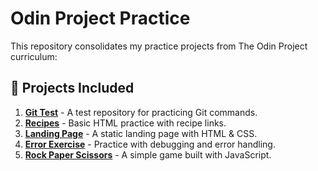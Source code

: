 # Odin Project Practice

This repository consolidates my practice projects from The Odin Project curriculum:

## 🔗 **Projects Included**

1. **[Git Test](https://github.com/rffkive/git_test)** - A test repository for practicing Git commands.
2. **[Recipes](https://github.com/rffkive/odin-recipes)** - Basic HTML practice with recipe links.
3. **[Landing Page](https://github.com/rffkive/odin-landing-page)** - A static landing page with HTML & CSS.
4. **[Error Exercise](https://github.com/rffkive/odin-error-exercise)** - Practice with debugging and error handling.
5. **[Rock Paper Scissors](https://github.com/rffkive/odin-rock-paper-scissors)** - A simple game built with JavaScript.

